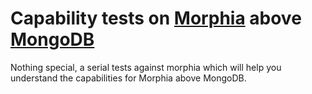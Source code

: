 

Capability tests on [Morphia](https://github.com/mongodb/morphia) above [MongoDB](https://www.mongodb.org/)
================

Nothing special, a serial tests against morphia which will help you understand the capabilities for Morphia above MongoDB.


